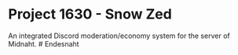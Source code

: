# Project 1630 - Snow Zed
 An integrated Discord moderation/economy system for the server of Midnaht.
#   E n d e s n a h t  
 